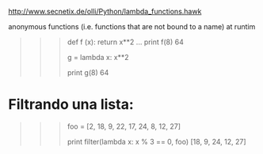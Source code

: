 http://www.secnetix.de/olli/Python/lambda_functions.hawk

anonymous functions (i.e. functions that are not bound to a name) at runtim

>>> def f (x): return x**2
... 
>>> print f(8)
64
>>> 
>>> g = lambda x: x**2
>>> 
>>> print g(8)
64


# Filtrando una lista:
>>> foo = [2, 18, 9, 22, 17, 24, 8, 12, 27]
>>> 
>>> print filter(lambda x: x % 3 == 0, foo)
[18, 9, 24, 12, 27]
